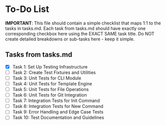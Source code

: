 # To-Do List

**IMPORTANT**: This file should contain a simple checklist that maps 1:1 to the tasks in tasks.md. 
Each task from tasks.md should have exactly one corresponding checkbox here using the EXACT SAME task title.
Do NOT create detailed breakdowns or sub-tasks here - keep it simple.

## Tasks from tasks.md

- [x] Task 1: Set Up Testing Infrastructure
- [ ] Task 2: Create Test Fixtures and Utilities
- [ ] Task 3: Unit Tests for CLI Module
- [ ] Task 4: Unit Tests for Template Engine
- [ ] Task 5: Unit Tests for File Operations
- [ ] Task 6: Unit Tests for Git Integration
- [ ] Task 7: Integration Tests for Init Command
- [ ] Task 8: Integration Tests for New Command
- [ ] Task 9: Error Handling and Edge Case Tests
- [ ] Task 10: Test Documentation and Guidelines

